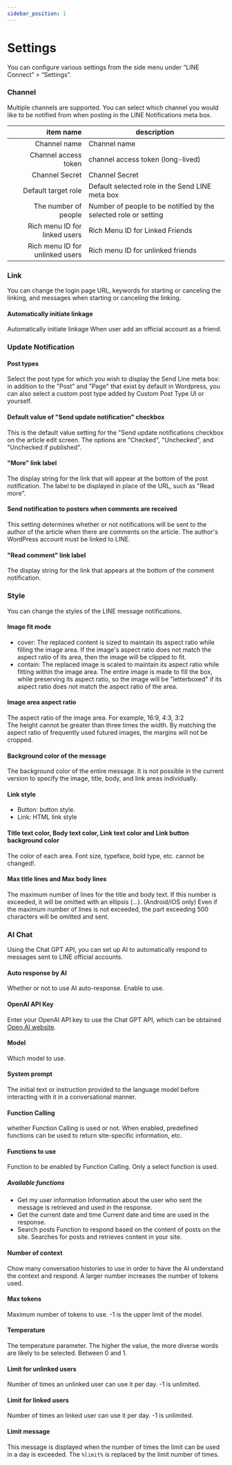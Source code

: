 ```yaml
---
sidebar_position: 1
---
```


# Settings

You can configure various settings from the side menu under “LINE Connect” > “Settings”.

### Channel
Multiple channels are supported. You can select which channel you would like to be notified from when posting in the LINE Notifications meta box.

|item name|description|
|----:|----|
|Channel name|Channel name|
|Channel access token|channel access token (long-lived)||
|Channel Secret|Channel Secret|
|Default target role|Default selected role in the Send LINE meta box|
|The number of people|Number of people to be notified by the selected role or setting|
|Rich menu ID for linked users|Rich Menu ID for Linked Friends|
|Rich menu ID for unlinked users|Rich menu ID for unlinked friends|

### Link
You can change the login page URL, keywords for starting or canceling the linking, and messages when starting or canceling the linking.
#### Automatically initiate linkage
Automatically initiate linkage When user add an official account as a friend.
### Update Notification
#### Post types
Select the post type for which you wish to display the Send Line meta box: in addition to the "Post" and "Page" that exist by default in Wordpress, you can also select a custom post type added by Custom Post Type UI or yourself.
#### Default value of "Send update notification" checkbox
This is the default value setting for the "Send update notifications checkbox on the article edit screen. The options are "Checked", "Unchecked", and "Unchecked if published". 
#### "More" link label
The display string for the link that will appear at the bottom of the post notification. The label to be displayed in place of the URL, such as "Read more".
#### Send notification to posters when comments are received
This setting determines whether or not notifications will be sent to the author of the article when there are comments on the article. The author's WordPress account must be linked to LINE.
#### "Read comment" link label
The display string for the link that appears at the bottom of the comment notification. 
### Style
You can change the styles of the LINE message notifications.
#### Image fit mode
- cover: The replaced content is sized to maintain its aspect ratio while filling the image area. If the image's aspect ratio does not match the aspect ratio of its area, then the image will be clipped to fit. 
- contain: The replaced image is scaled to maintain its aspect ratio while fitting within the image area. The entire image is made to fill the box, while preserving its aspect ratio, so the image will be "letterboxed" if its aspect ratio does not match the aspect ratio of the area.
#### Image area aspect ratio
The aspect ratio of the image area. For example, 16:9, 4:3, 3:2  
The height cannot be greater than three times the width. By matching the aspect ratio of frequently used futured images, the margins will not be cropped. 
#### Background color of the message
The background color of the entire message. It is not possible in the current version to specify the image, title, body, and link areas individually.
#### Link style
- Button: button style.
- Link: HTML link style
#### Title text color, Body text color, Link text color and Link button background color
The color of each area. Font size, typeface, bold type, etc. cannot be changed!.
#### Max title lines and Max body lines
The maximum number of lines for the title and body text. If this number is exceeded, it will be omitted with an ellipsis (...). (Android/iOS only)
Even if the maximum number of lines is not exceeded, the part exceeding 500 characters will be omitted and sent.
### AI Chat
Using the Chat GPT API, you can set up AI to automatically respond to messages sent to LINE official accounts. 
#### Auto response by AI
Whether or not to use AI auto-response. Enable to use.
#### OpenAI API Key
Enter your OpenAI API key to use the Chat GPT API, which can be obtained [Open AI website](https://platform.openai.com/). 
#### Model
Which model to use.
#### System prompt
The initial text or instruction provided to the language model before interacting with it in a conversational manner.
#### Function Calling
whether Function Calling is used or not. When enabled, predefined functions can be used to return site-specific information, etc. 
#### Functions to use
Function to be enabled by Function Calling. Only a select function is used.
##### Available functions
- Get my user information
	Information about the user who sent the message is retrieved and used in the response. 
- Get the current date and time
	Current date and time are used in the response.
- Search posts
	Function to respond based on the content of posts on the site. Searches for posts and retrieves content in your site.
#### Number of context
Chow many conversation histories to use in order to have the AI understand the context and respond. A larger number increases the number of tokens used. 
#### Max tokens
Maximum number of tokens to use. -1 is the upper limit of the model.
#### Temperature
The temperature parameter. The higher the value, the more diverse words are likely to be selected. Between 0 and 1.
#### Limit for unlinked users
Number of times an unlinked user can use it per day. -1 is unlimited.
#### Limit for linked users
Number of times an linked user can use it per day. -1 is unlimited.
#### Limit message
This message is displayed when the number of times the limit can be used in a day is exceeded. The `%limit%` is replaced by the limit number of times.